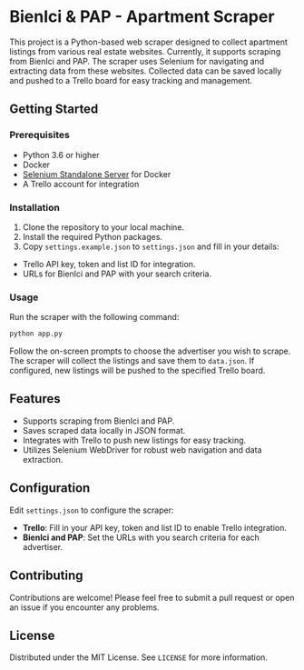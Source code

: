 # BienIci & PAP - Apartment Scraper

This project is a Python-based web scraper designed to collect apartment listings from various real estate websites. Currently, it supports scraping from BienIci and PAP. The scraper uses Selenium for navigating and extracting data from these websites. Collected data can be saved locally and pushed to a Trello board for easy tracking and management.

## Getting Started

### Prerequisites

- Python 3.6 or higher
- Docker
- [Selenium Standalone Server](https://hub.docker.com/r/selenium/standalone-chrome) for Docker
- A Trello account for integration

### Installation

1. Clone the repository to your local machine.
2. Install the required Python packages.
3. Copy `settings.example.json` to `settings.json` and fill in your details:

- Trello API key, token and list ID for integration.
- URLs for BienIci and PAP with your search criteria.

### Usage

Run the scraper with the following command:

```sh
python app.py
```

Follow the on-screen prompts to choose the advertiser you wish to scrape. The scraper will collect the listings and save them to `data.json`. If configured, new listings will be pushed to the specified Trello board.

## Features

- Supports scraping from BienIci and PAP.
- Saves scraped data locally in JSON format.
- Integrates with Trello to push new listings for easy tracking.
- Utilizes Selenium WebDriver for robust web navigation and data extraction.

## Configuration

Edit `settings.json` to configure the scraper:

- **Trello**: Fill in your API key, token and list ID to enable Trello integration.
- **BienIci and PAP**: Set the URLs with you search criteria for each advertiser.

## Contributing

Contributions are welcome! Please feel free to submit a pull request or open an issue if you encounter any problems.

## License

Distributed under the MIT License. See `LICENSE` for more information.
